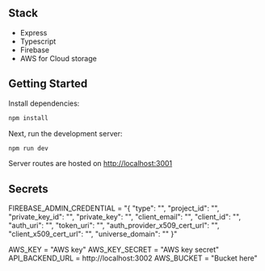## Stack

- Express
- Typescript
- Firebase
- AWS for Cloud storage

## Getting Started

Install dependencies:

```bash
npm install
```

Next, run the development server:

```bash
npm run dev
```

Server routes are hosted on [http://localhost:3001](http://localhost:3001)

## Secrets

FIREBASE_ADMIN_CREDENTIAL = "{
"type": "",
"project_id": "",
"private_key_id": "",
"private_key": "",
"client_email": "",
"client_id": "",
"auth_uri": "",
"token_uri": "",
"auth_provider_x509_cert_url": "",
"client_x509_cert_url": "",
"universe_domain": ""
}"

AWS_KEY = "AWS key"
AWS_KEY_SECRET = "AWS key secret"
API_BACKEND_URL = http://localhost:3002
AWS_BUCKET = "Bucket here"
